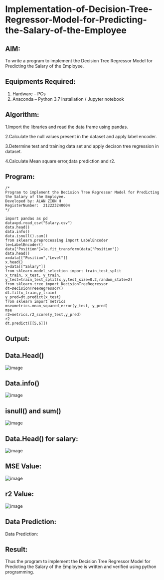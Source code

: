 # Implementation-of-Decision-Tree-Regressor-Model-for-Predicting-the-Salary-of-the-Employee

## AIM:
To write a program to implement the Decision Tree Regressor Model for Predicting the Salary of the Employee.

## Equipments Required:
1. Hardware – PCs
2. Anaconda – Python 3.7 Installation / Jupyter notebook

## Algorithm:
1.Import the libraries and read the data frame using pandas.

2.Calculate the null values present in the dataset and apply label encoder.

3.Determine test and training data set and apply decison tree regression in dataset.

4.Calculate Mean square error,data prediction and r2.

## Program:
```
/*
Program to implement the Decision Tree Regressor Model for Predicting the Salary of the Employee.
Developed by: ALAN ZION H
RegisterNumber:  212223240004
*/
```
```
import pandas as pd
data=pd.read_csv("Salary.csv")
data.head()
data.info()
data.isnull().sum()
from sklearn.preprocessing import LabelEncoder
le=LabelEncoder()
data["Position"]=le.fit_transform(data["Position"])
data.head()
x=data[["Position","Level"]]
x.head()
y=data[["Salary"]]
from sklearn.model_selection import train_test_split
x_train, x_test, y_train, y_test=train_test_split(x,y,test_size=0.2,random_state=2)
from sklearn.tree import DecisionTreeRegressor
dt=DecisionTreeRegressor()
dt.fit(x_train,y_train)
y_pred=dt.predict(x_test)
from sklearn import metrics
mse=metrics.mean_squared_error(y_test, y_pred)
mse
r2=metrics.r2_score(y_test,y_pred)
r2
dt.predict([[5,6]])
```

## Output:
## Data.Head()
![image](https://github.com/ALANZION/Implementation-of-Decision-Tree-Regressor-Model-for-Predicting-the-Salary-of-the-Employee/assets/145743064/a29660d0-9ba1-41c4-a249-241b5e02b879)
## Data.info()
![image](https://github.com/ALANZION/Implementation-of-Decision-Tree-Regressor-Model-for-Predicting-the-Salary-of-the-Employee/assets/145743064/cea67356-3738-47b0-8b5b-c58987349b48)
## isnull() and sum()
![image](https://github.com/ALANZION/Implementation-of-Decision-Tree-Regressor-Model-for-Predicting-the-Salary-of-the-Employee/assets/145743064/9a0bc0ea-1865-4416-9bb9-c74f4df4c1a2)
## Data.Head() for salary:
![image](https://github.com/ALANZION/Implementation-of-Decision-Tree-Regressor-Model-for-Predicting-the-Salary-of-the-Employee/assets/145743064/7e50d62f-a8b3-4c09-9ba6-8156e89ddf24)
## MSE Value:
![image](https://github.com/ALANZION/Implementation-of-Decision-Tree-Regressor-Model-for-Predicting-the-Salary-of-the-Employee/assets/145743064/8dbc33c7-8238-4c11-b690-724ccbd95bc3)
## r2 Value:
![image](https://github.com/ALANZION/Implementation-of-Decision-Tree-Regressor-Model-for-Predicting-the-Salary-of-the-Employee/assets/145743064/e342b01f-02dd-4f04-a2da-c0b91369af46)
## Data Prediction:
Data Prediction:



## Result:
Thus the program to implement the Decision Tree Regressor Model for Predicting the Salary of the Employee is written and verified using python programming.
